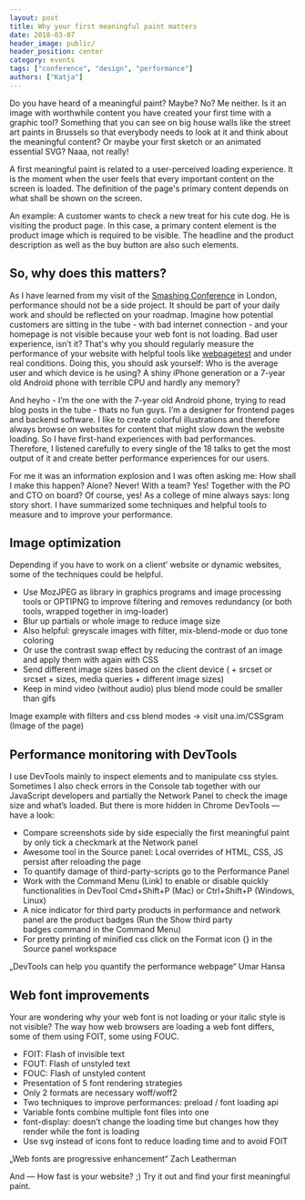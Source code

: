```yaml
---
layout: post
title: Why your first meaningful paint matters
date: 2018-03-07
header_image: public/
header_position: center
category: events
tags: ["conference", "design", "performance"]
authors: ["Katja"]
---
```


Do you have heard of a meaningful paint?
Maybe?
No?
Me neither.
Is it an image with worthwhile content you have created your first time with a graphic tool?
Something that you can see on big house walls like the street art paints in Brussels so that everybody needs to look at it and think about the meaningful content?
Or maybe your first sketch or an animated essential SVG?
Naaa, not really!

A first meaningful paint is related to a user-perceived loading experience.
It is the moment when the user feels that every important content on the screen is loaded.
The definition of the page's primary content depends on what shall be shown on the screen.

An example: A customer wants to check a new treat for his cute dog.
He is visiting the product page.
In this case, a primary content element is the product image which is required to be visible.
The headline and the product description as well as the buy button are also such elements.

## So, why does this matters?

As I have learned from my visit of the [Smashing Conference](https://smashingconf.com/london-2018/) in London, performance should not be a side project.
It should be part of your daily work and should be reflected on your roadmap.
Imagine how potential customers are sitting in the tube - with bad internet connection - and your homepage is not visible because your web font is not loading.
Bad user experience, isn’t it?
That's why you should regularly measure the performance of your website with helpful tools like [webpagetest](https://www.webpagetest.org/) and under real conditions.
Doing this, you should ask yourself: Who is the average user and which device is he using?
A shiny iPhone generation or a 7-year old Android phone with terrible CPU and hardly any memory?

And heyho - I’m the one with the 7-year old Android phone, trying to read blog posts in the tube - thats no fun guys.
I’m a designer for frontend pages and backend software.
I like to create colorful illustrations and therefore always browse on websites for content that might slow down the website loading.
So I have first-hand experiences with bad performances.
Therefore, I listened carefully to every single of the 18 talks to get the most output of it and create better performance experiences for our users.

For me it was an information explosion and I was often asking me: How shall I make this happen?
Alone?
Never!
With a team?
Yes!
Together with the PO and CTO on board?
Of course, yes!
As a college of mine always says: long story short.
I have summarized some techniques and helpful tools to measure and to improve your performance.

## Image optimization
Depending if you have to work on a client’ website or dynamic websites, some of the techniques could be helpful.

* Use MozJPEG as library in graphics programs and image processing tools or OPTIPNG to improve filtering and removes redundancy (or both tools, wrapped together in img-loader)
* Blur up partials or whole image to reduce image size
* Also helpful: greyscale images with filter, mix-blend-mode or duo tone coloring
* Or use the contrast swap effect by reducing the contrast of an image and apply them with again with CSS
* Send different image sizes based on the client device (<picture> + srcset or srcset + sizes, media queries + different image sizes)
* Keep in mind video (without audio) plus blend mode could be smaller than gifs

Image example with filters and css blend modes -> visit una.im/CSSgram (Image of the page)

## Performance monitoring with DevTools
I use DevTools mainly to inspect elements and to manipulate css styles.
Sometimes I also check errors in the Console tab together with our JavaScript developers and partially the Network Panel to check the image size and what’s loaded.
But there is more hidden in Chrome DevTools — have a look:

* Compare screenshots side by side especially the first meaningful paint by only tick a checkmark at the Network panel
* Awesome tool in the Source panel: Local overrides of HTML, CSS, JS persist after reloading the page
* To quantify damage of third-party-scripts go to the Performance Panel
* Work with the Command Menu (Link) to enable or disable quickly functionalities in DevTool Cmd+Shift+P (Mac) or Ctrl+Shift+P (Windows, Linux)
* A nice indicator for third party products in performance and network panel are the product badges (Run the Show third party badges command in the Command Menu)
* For pretty printing of minified css click on the Format icon {} in the Source panel workspace

„DevTools can help you quantify the performance webpage“ Umar Hansa

## Web font improvements
Your are wondering why your web font is not loading or your italic style is not visible?
The way how web browsers are loading a web font differs, some of them using FOIT, some using FOUC.

* FOIT: Flash of invisible text
* FOUT: Flash of unstyled text
* FOUC: Flash of unstyled content
* Presentation of 5 font rendering strategies
* Only 2 formats are necessary woff/woff2
* Two techniques to improve performances: preload / font loading api
* Variable fonts combine multiple font files into one
* font-display: doesn’t change the loading time but changes how they render while the font is loading
* Use svg instead of icons font to reduce loading time and to avoid FOIT

„Web fonts are progressive enhancement“ Zach Leatherman


And — How fast is your website? ;) Try it out and find your first meaningful paint.

